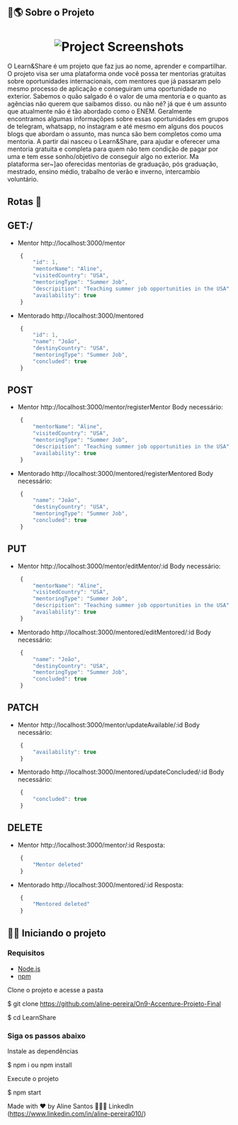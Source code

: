 ## 🛫🌎 Sobre o Projeto

<h1 align="center">
	<img alt="Project Screenshots" src="../../assets/docBanner.png" />
</h1>

<p>O Learn&Share é um projeto que faz jus ao nome, aprender e compartilhar. O projeto visa ser uma plataforma onde você possa ter mentorias gratuitas
sobre oportunidades internacionais, com mentores que já passaram pelo mesmo processo de aplicação e conseguiram uma oportunidade no exterior. Sabemos o quão salgado é o valor de uma mentoria e o quanto as agências não querem que saibamos disso. ou não né? já que é um assunto que atualmente não é tão abordado como o ENEM. Geralmente encontramos algumas informaçõpes sobre essas oportunidades em grupos de telegram, whatsapp, no instagram e até mesmo em alguns dos poucos blogs que abordam o assunto, mas nunca são bem completos como uma mentoria. A partir dai nasceu o Learn&Share, para ajudar e oferecer uma mentoria gratuita e completa para quem não tem condição de pagar por uma e tem esse sonho/objetivo de conseguir algo no exterior. Ma plataforma ser~]ao oferecidas mentorias de graduação, pós graduação, mestrado, ensino médio, trabalho de verão e inverno, intercambio voluntário.
</p>

## Rotas 📜

## GET:/

- Mentor
http://localhost:3000/mentor
```javascript
    {
        "id": 1,
        "mentorName": "Aline",
        "visitedCountry": "USA",
        "mentoringType": "Summer Job",
        "descripition": "Teaching summer job opportunities in the USA",
        "availability": true
    }
```
- Mentorado
http://localhost:3000/mentored
```javascript
    {
        "id": 1,
        "name": "João",
        "destinyCountry": "USA",
        "mentoringType": "Summer Job",
        "concluded": true
    }
```
## POST
- Mentor
http://localhost:3000/mentor/registerMentor
Body necessário:
```javascript
    {
        "mentorName": "Aline",
        "visitedCountry": "USA",
        "mentoringType": "Summer Job",
        "descripition": "Teaching summer job opportunities in the USA",
        "availability": true
    }
```

- Mentorado
http://localhost:3000/mentored/registerMentored
Body necessário:
```javascript
    {
        "name": "João",
        "destinyCountry": "USA",
        "mentoringType": "Summer Job",
        "concluded": true
    }
```

## PUT
- Mentor
http://localhost:3000/mentor/editMentor/:id
Body necessário:
```javascript
    {
        "mentorName": "Aline",
        "visitedCountry": "USA",
        "mentoringType": "Summer Job",
        "descripition": "Teaching summer job opportunities in the USA",
        "availability": true
    }
```

- Mentorado
http://localhost:3000/mentored/editMentored/:id
Body necessário:
```javascript
    {
        "name": "João",
        "destinyCountry": "USA",
        "mentoringType": "Summer Job",
        "concluded": true
    }
```

## PATCH
- Mentor
http://localhost:3000/mentor/updateAvailable/:id
Body necessário:
```javascript
    {
        "availability": true
    }
```

- Mentorado
http://localhost:3000/mentored/updateConcluded/:id
Body necessário:
```javascript
    {
        "concluded": true
    }
```

## DELETE
- Mentor
http://localhost:3000/mentor/:id
Resposta:
```javascript
    {
        "Mentor deleted"
    }
```

- Mentorado
http://localhost:3000/mentored/:id
Resposta:
```javascript
    {
        "Mentored deleted"
    }
```

## 👩‍💻 Iniciando o projeto

### Requisitos

- [Node.js](https://nodejs.org/en/)
- [npm](https://www.npmjs.com/)


Clone o projeto e acesse a pasta

$ git clone https://github.com/aline-pereira/On9-Accenture-Projeto-Final

$ cd LearnShare


### Siga os passos abaixo

Instale as dependências

$ npm i ou npm install

Execute o projeto

$ npm start


Made with ❤ by Aline Santos 💁🏽‍♀️ LinkedIn (https://www.linkedin.com/in/aline-pereira010/)